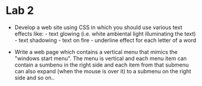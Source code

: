 # Lab 2

- Develop a web site using CSS in which you should use various text effects like: - text glowing (i.e. white ambiental light illuminating the text) - text shadowing - text on fire - underline effect for each letter of a word

- Write a web page which contains a vertical menu that mimics the "windows start menu". The menu is vertical and each menu item can contain a sumbenu in the right side and each item from that submenu can also expand (when the mouse is over it) to a submenu on the right side and so on..
